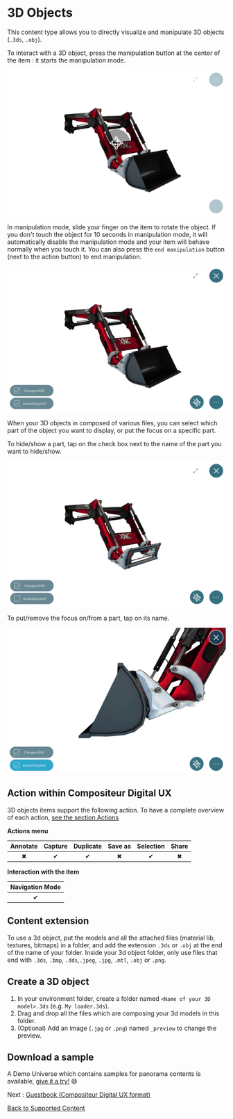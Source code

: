# 3D Objects

This content type allows you to directly visualize and manipulate 3D objects (`.3ds`, `.obj`).

To interact with a 3D object, press the manipulation button at the center of the item : it starts the manipulation mode.

![3D Object manipulation mode disabled](../../img/content_3d-obj_start.JPG)

In manipulation mode, slide your finger on the item to rotate the object. If you don't touch the object for 10 seconds in manipulation mode, it will automatically disable the manipulation mode and your item will behave normally when you touch it.
You can also press the `end manipulation` button (next to the action button) to end manipulation.

![3D Object manipulation mode enabled](../../img/content_3d-obj_end.JPG)

When your 3D objects in composed of various files, you can select which part of the object you want to display, or put the focus on a specific part.

To hide/show a part, tap on the check box next to the name of the part you want to hide/show. 

![3D Object hide part](../../img/content_3d-obj_hide_part.JPG)

To put/remove the focus on/from a part, tap on its name.

![3D Object hide part](../../img/content_3d-obj_focus_part.JPG)

## Action within Compositeur Digital UX

3D objects items support the following action. To have a complete overview of each action, [see the section Actions](actions.md)

**Actions menu**

| Annotate | Capture  | Duplicate | Save as  | Selection | Share    | 
|:--------:|:--------:|:---------:|:--------:|:---------:|:--------:|
| &#x2716; | &#x2714; | &#x2714;  | &#x2716; | &#x2714;  | &#x2716; |

**Interaction with the item**

| Navigation Mode |
|:---------------:|
| &#x2714;        |

## Content extension

To use a 3d object, put the models and all the attached files (material lib, textures, bitmaps) in a folder, and add the extension `.3ds` or `.obj` at the end of the name of your folder.
Inside your 3d object folder, only use files that end with `.3ds`, `.bmp`, `.dds`,`.jpeg`, `.jpg`, `.mtl`, `.obj` or `.png`.

## Create a 3D object

1. In your environment folder, create a folder named `<Name of your 3D model>.3ds` (e.g. `My loader.3ds`).
1. Drag and drop all the files which are composing your 3d models in this folder.
1. (Optional) Add an image (`.jpg` or `.png`) named `_preview` to change the preview.


## Download a sample

A Demo Universe which contains samples for panorama contents is available, [give it a try!](../Demo-Universe.zip) &#x1f604;

Next : [Guestbook (Compositeur Digital UX format)](guestbook.md)

[Back to Supported Content](index.md)
